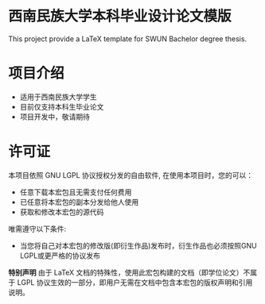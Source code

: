 # 西南民族大学本科毕业设计论文模版
This project provide a LaTeX template for SWUN Bachelor degree thesis.

# 项目介绍
- 适用于西南民族大学学生
- 目前仅支持本科生毕业论文
- 项目开发中，敬请期待

# 许可证
本项目依照 GNU LGPL 协议授权分发的自由软件, 在使用本项目时，您的可以：

- 任意下载本宏包且无需支付任何费用
- 已任意将本宏包的副本分发给他人使用
- 获取和修改本宏包的源代码

唯需遵守以下条件:
- 当您将自己对本宏包的修改版(即衍生作品)发布时，衍生作品也必须按照GNU LGPL或更严格的协议发布

**特别声明** 由于 LaTeX 文档的特殊性，使用此宏包构建的文档（即学位论文）不属于 LGPL 协议生效的一部分，即用户无需在文档中包含本宏包的版权声明和引用说明。
